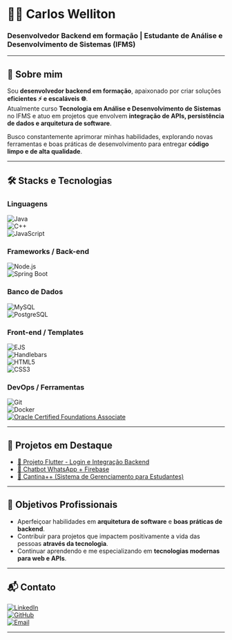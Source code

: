 # 👨‍💻 Carlos Welliton

### Desenvolvedor Backend em formação | Estudante de Análise e Desenvolvimento de Sistemas (IFMS)

---

## 📌 Sobre mim  
Sou **desenvolvedor backend em formação**, apaixonado por criar soluções **eficientes ⚡ e escaláveis 🌐**.  
Atualmente curso **Tecnologia em Análise e Desenvolvimento de Sistemas** no IFMS e atuo em projetos que envolvem **integração de APIs, persistência de dados e arquitetura de software**.  

Busco constantemente aprimorar minhas habilidades, explorando novas ferramentas e boas práticas de desenvolvimento para entregar **código limpo e de alta qualidade**.  

---

## 🛠️ Stacks e Tecnologias

### **Linguagens**  
![Java](https://img.shields.io/badge/Java-007396?style=for-the-badge&logo=java&logoColor=white)  
![C++](https://img.shields.io/badge/C++-00599C?style=for-the-badge&logo=cplusplus&logoColor=white)  
![JavaScript](https://img.shields.io/badge/JavaScript-F7DF1E?style=for-the-badge&logo=javascript&logoColor=black)  

### **Frameworks / Back-end**  
![Node.js](https://img.shields.io/badge/Node.js-339933?style=for-the-badge&logo=node.js&logoColor=white)  
![Spring Boot](https://img.shields.io/badge/Spring%20Boot-6DB33F?style=for-the-badge&logo=springboot&logoColor=white)  

### **Banco de Dados**  
![MySQL](https://img.shields.io/badge/MySQL-4479A1?style=for-the-badge&logo=mysql&logoColor=white)  
![PostgreSQL](https://img.shields.io/badge/PostgreSQL-336791?style=for-the-badge&logo=postgresql&logoColor=white)  

### **Front-end / Templates**  
![EJS](https://img.shields.io/badge/EJS-8BC34A?style=for-the-badge&logo=ejs&logoColor=white)  
![Handlebars](https://img.shields.io/badge/Handlebars.js-f0772b?style=for-the-badge&logo=handlebarsdotjs&logoColor=white)  
![HTML5](https://img.shields.io/badge/HTML5-E34F26?style=for-the-badge&logo=html5&logoColor=white)  
![CSS3](https://img.shields.io/badge/CSS3-1572B6?style=for-the-badge&logo=css3&logoColor=white)  

### **DevOps / Ferramentas**  
![Git](https://img.shields.io/badge/Git-F05032?style=for-the-badge&logo=git&logoColor=white)  
![Docker](https://img.shields.io/badge/Docker-2496ED?style=for-the-badge&logo=docker&logoColor=white)  
[![Oracle Certified Foundations Associate](https://brm-workforce.oracle.com/pdf/certview/images/OCI25FNDCFA.png)]([https://catalog-education.oracle.com/pls/certview/sharebadge?id=2A2B06CDE6328F69A6A5A5A5A5A5A5A5](https://catalog-education.oracle.com/pls/certview/sharebadge?id=F3B2C2B7CCE72A4842D2922F229B9E6919FC240A896B3F4BD87B393C4BA5FC00))  
 

---

## 🚀 Projetos em Destaque  
- [📱 Projeto Flutter - Login e Integração Backend](https://github.com/seu-repo)  
- [🤖 Chatbot WhatsApp + Firebase](https://github.com/seu-repo)  
- [🍴 Cantina++ (Sistema de Gerenciamento para Estudantes)](https://github.com/seu-repo)  

---

## 🎯 Objetivos Profissionais  
- Aperfeiçoar habilidades em **arquitetura de software** e **boas práticas de backend**.  
- Contribuir para projetos que impactem positivamente a vida das pessoas **através da tecnologia**.  
- Continuar aprendendo e me especializando em **tecnologias modernas para web e APIs**.  

---

## 📬 Contato  

[![LinkedIn](https://img.shields.io/badge/LinkedIn-0077B5?style=for-the-badge&logo=linkedin&logoColor=white)](https://www.linkedin.com/in/carlos-welliton-dev/)  
[![GitHub](https://img.shields.io/badge/GitHub-181717?style=for-the-badge&logo=github&logoColor=white)](https://github.com/Carloswelliton)  
[![Email](https://img.shields.io/badge/Email-D14836?style=for-the-badge&logo=gmail&logoColor=white)](mailto:carloswelliton7@gmail.com)  

---
